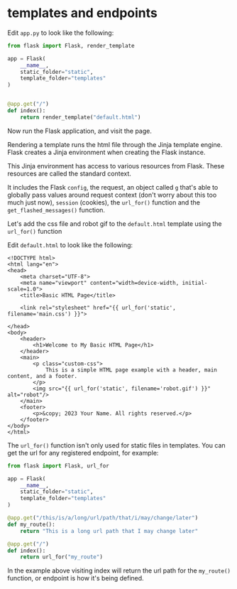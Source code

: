 # templates and endpoints

Edit `app.py` to look like the following:

```Python
from flask import Flask, render_template

app = Flask(
    __name__,
    static_folder="static",
    template_folder="templates"
)


@app.get("/")
def index():
    return render_template("default.html")

```

Now run the Flask application, and visit the page.

Rendering a template runs the html file through the Jinja template engine.
Flask creates a Jinja environment when creating the Flask instance.

This Jinja environment has access to various resources from Flask. 
These resources are called the standard context. 

It includes the Flask `config`, the request,
an object called `g` that's able to globally pass values around request context 
(don't worry about this too much just now), `session` (cookies), 
the `url_for()` function and the `get_flashed_messages()` function.

Let's add the css file and robot gif to the `default.html` template using the
`url_for()` function

Edit `default.html` to look like the following:

```Jinja2
<!DOCTYPE html>
<html lang="en">
<head>
    <meta charset="UTF-8">
    <meta name="viewport" content="width=device-width, initial-scale=1.0">
    <title>Basic HTML Page</title>

    <link rel="stylesheet" href="{{ url_for('static', filename='main.css') }}">

</head>
<body>
    <header>
        <h1>Welcome to My Basic HTML Page</h1>
    </header>
    <main>
        <p class="custom-css">
            This is a simple HTML page example with a header, main content, and a footer.
        </p>
        <img src="{{ url_for('static', filename='robot.gif') }}" alt="robot"/>
    </main>
    <footer>
        <p>&copy; 2023 Your Name. All rights reserved.</p>
    </footer>
</body>
</html>

```

The `url_for()` function isn't only used for static files in templates. You
can get the url for any registered endpoint, for example:

```Python
from flask import Flask, url_for

app = Flask(
    __name__,
    static_folder="static",
    template_folder="templates"
)

@app.get("/this/is/a/long/url/path/that/i/may/change/later")
def my_route():
    return "This is a long url path that I may change later"

@app.get("/")
def index():
    return url_for("my_route")
```

In the example above visiting index will return the url path for the 
`my_route()` function, or endpoint is how it's being defined.
